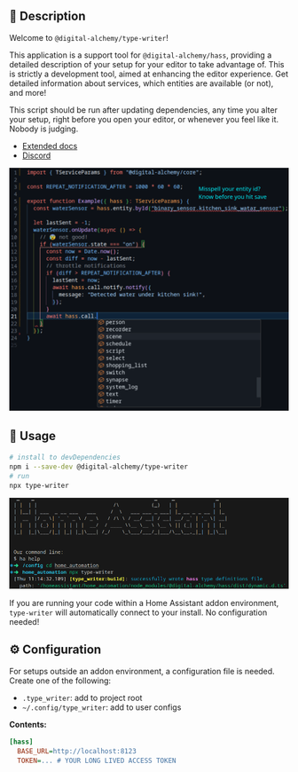 ## 📝 Description

Welcome to `@digital-alchemy/type-writer`!

This application is a support tool for `@digital-alchemy/hass`, providing a detailed description of your setup for your editor to take advantage of. This is strictly a development tool, aimed at enhancing the editor experience.
Get detailed information about services, which entities are available (or not), and more!

This script should be run after updating dependencies, any time you alter your setup, right before you open your editor, or whenever you feel like it. Nobody is judging.

- [Extended docs](https://docs.digital-alchemy.app/Type-Writer)
- [Discord](https://discord.com/invite/mtWHk36upW)

![editor](./docs/editor.png)
## 🚀 Usage
```bash
# install to devDependencies
npm i --save-dev @digital-alchemy/type-writer
# run
npx type-writer
```
![command](./docs/command.png)

If you are running your code within a Home Assistant addon environment, `type-writer` will automatically connect to your install. No configuration needed!

## ⚙️ Configuration

For setups outside an addon environment, a configuration file is needed. Create one of the following:
- `.type_writer`: add to project root
- `~/.config/type_writer`: add to user configs

**Contents:**
```ini
[hass]
  BASE_URL=http://localhost:8123
  TOKEN=... # YOUR LONG LIVED ACCESS TOKEN
```
